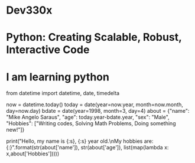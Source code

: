 # Dev330x
# Python: Creating Scalable, Robust, Interactive Code
# I am learning python

from datetime import datetime, date, timedelta

now = datetime.today()
today = date(year=now.year, month=now.month, day=now.day)
bdate = date(year=1998, month=3, day=4)
about = {"name": "Mike Angelo Saraus", "age": today.year-bdate.year, "sex": "Male", "Hobbies": ["Writing codes, Solving Math Problems, Doing something new!"]}

print("Hello, my name is {:s}, {:s} year old.\nMy hobbies are: {:}".format(str(about['name']), str(about['age']), list(map(lambda x: x,about['Hobbies']))))
